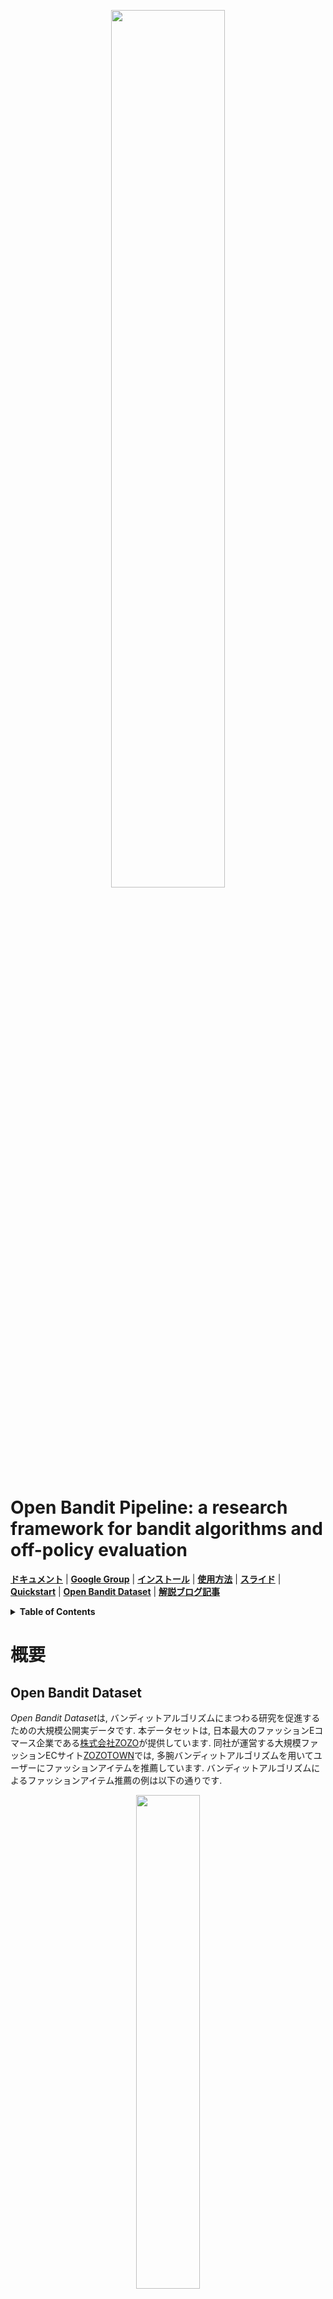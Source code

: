 <p align="center">
  <img width="60%" src="./images/logo.png" />
</p>

# Open Bandit Pipeline: a research framework for bandit algorithms and off-policy evaluation

**[ドキュメント](https://zr-obp.readthedocs.io/en/latest/)** | **[Google Group](https://groups.google.com/g/open-bandit-project)** | **[インストール](#インストール)** | **[使用方法](#使用方法)** | **[スライド](https://github.com/st-tech/zr-obp/tree/master/slides/slides_JN.pdf)**  | **[Quickstart](https://github.com/st-tech/zr-obp/blob/master/examples/quickstart)** | **[Open Bandit Dataset](https://github.com/st-tech/zr-obp/blob/master/obd/README_JN.md)** | **[解説ブログ記事](https://techblog.zozo.com/entry/openbanditproject)**

<details>
<summary><strong>Table of Contents</strong></summary>

- [Open Bandit Pipeline: a research framework for bandit algorithms and off-policy evaluation](#open-bandit-pipeline-a-research-framework-for-bandit-algorithms-and-off-policy-evaluation)
- [概要](#概要)
  - [Open Bandit Dataset](#open-bandit-dataset)
  - [Open Bandit Pipeline](#open-bandit-pipeline)
    - [実装されているバンディットアルゴリズムとオフ方策推定量](#実装されているバンディットアルゴリズムとオフ方策推定量)
  - [トピックとタスク](#トピックとタスク)
- [インストール](#インストール)
  - [依存パッケージ](#依存パッケージ)
- [使用方法](#使用方法)
  - [(1) データの読み込みと前処理](#1-データの読み込みと前処理)
  - [(2) オフ方策学習](#2-オフ方策学習)
  - [(3) オフ方策評価 （Off-Policy Evaluation）](#3-オフ方策評価-off-policy-evaluation)
- [引用](#引用)
- [Google Group](#google-group)
- [Contact](#contact)
- [ライセンス](#ライセンス)
- [プロジェクトチーム](#プロジェクトチーム)
- [参考](#参考)
  - [論文](#論文)
  - [実装](#実装)

</details>

# 概要

## Open Bandit Dataset

*Open Bandit Dataset*は, バンディットアルゴリズムにまつわる研究を促進するための大規模公開実データです.
本データセットは, 日本最大のファッションEコマース企業である[株式会社ZOZO](https://corp.zozo.com/about/profile/)が提供しています.
同社が運営する大規模ファッションECサイト[ZOZOTOWN](https://zozo.jp/)では, 多腕バンディットアルゴリズムを用いてユーザーにファッションアイテムを推薦しています.
バンディットアルゴリズムによるファッションアイテム推薦の例は以下の通りです.

<p align="center">
  <img width="45%" src="./images/recommended_fashion_items.png" />
  <figcaption>
    <p align="center">
      図1. ZOZOTOWNにおけるファッションアイテムの推薦の例
    </p>
  </figcaption>
</p>

2019年11月下旬の7日間にわたる実験を行い, 全アイテム(all)・男性用アイテム(men)・女性用アイテム(women)に対応する3つの「キャンペーン」でデータを収集しました.
それぞれのキャンペーンでは, 各ユーザーのインプレッションに対してランダム方策(Random)またはトンプソン抽出方策(Bernoulli Thompson Sampling)のいずれかを確率的にランダムに選択して適用しています.
図2はOpen Bandit Datasetの記述統計を示しています.

<p align="center">
  <img width="70%" src="./images/statistics_of_obd.png" />
  <figcaption>
    <p align="center">
      図2. Open Bandit Datasetのキャンペーンとデータ収集方策ごとの記述統計
    </p>
  </figcaption>
</p>

[実装例](https://github.com/st-tech/zr-obp/tree/master/examples)を実行するための少量データは, [./obd/](https://github.com/st-tech/zr-obp/tree/master/obd)にあります.
Open Bandit Datasetのフルサイズ版は[https://research.zozo.com/data.html](https://research.zozo.com/data.html)にあります.
研究用途にはフルサイズ版をダウンロードしてください.

## Open Bandit Pipeline

*Open Bandit Pipeline*は, データセットの前処理・オフ方策学習・オフ方策推定量の評価を簡単に行うためのパイプライン実装です.
このパイプラインにより, 研究者はオフ方策推定量 (off-policy estimator) の部分の実装に集中して現実的で再現性のある方法で他の手法との性能比較を行うことができるようになります.

<p align="center">
  <img width="90%" src="./images/overview.png" />
  <figcaption>
    <p align="center">
      図3. Open Bandit Pipelineの構成
    </p>
  </figcaption>
</p>

Open Bandit Pipeline は, 以下の主要モジュールで構成されています.

- **datasetモジュール**。このモジュールは, Open Bandit Dataset用のデータ読み込みクラスとデータの前処理するための柔軟なインターフェースを提供します. また人工データを生成するクラスも実装しています.
- **policyモジュール**: このモジュールは, バンディットアルゴリズムのためのインターフェイスを提供します. 加えて, いくつかの標準なバンディットアルゴリズムを実装しています.
- **simulatorモジュール**: このモジュールは, オフラインのバンディットシミュレーションを行うための関数を提供します.
- **opeモジュール**:　このモジュールは, いくつかの標準的なオフ方策推定量を実装しています. また新たにオフ方策推定量を実装するためのインターフェースを提供します.


### 実装されているバンディットアルゴリズムとオフ方策推定量

- バンディットアルゴリズム (**policy module**に実装)
  - Online
    - Context-free
      - Random
      - Epsilon Greedy
      - Bernoulli Thompson Sampling
    - Linear (contextual)
      - Linear Epsilon Greedy
      - [Linear Thompson Sampling](http://proceedings.mlr.press/v28/agrawal13)
      - [Linear Upper Confidence Bound](https://dl.acm.org/doi/pdf/10.1145/1772690.1772758)
    - Logistic (contextual)
      - Logistic Epsilon Greedy
      - [Logistic Thompson Sampling](https://papers.nips.cc/paper/4321-an-empirical-evaluation-of-thompson-sampling)
      - [Logistic Upper Confidence Bound](https://dl.acm.org/doi/10.1145/2396761.2396767)
  - Offline (Off-Policy Learning)
    - [Inverse Probability Weighting (IPW) Learner](https://arxiv.org/abs/1503.02834)

- オフ方策推定量 (**ope module**に実装)
  - [Replay Method (RM)](https://arxiv.org/abs/1003.5956)
  - [Direct Method (DM)](https://arxiv.org/abs/0812.4044)
  - [Inverse Probability Weighting (IPW)](https://scholarworks.umass.edu/cgi/viewcontent.cgi?article=1079&context=cs_faculty_pubs)
  - [Self-Normalized Inverse Probability Weighting (SNIPW)](https://papers.nips.cc/paper/5748-the-self-normalized-estimator-for-counterfactual-learning)
  - [Doubly Robust (DR)](https://arxiv.org/abs/1503.02834)
  - [Switch Estimators](https://arxiv.org/abs/1612.01205)
  - [More Robust Doubly Robust (MRDR)](https://arxiv.org/abs/1802.03493)
  - [Doubly Robust with Optimistic Shrinkage (DRos)](https://arxiv.org/abs/1907.09623)
  - [Double Machine Learning (DML)](https://arxiv.org/abs/2002.08536)

私たちのパイプラインは, 上記のアルゴリズムや推定量に加えて柔軟なインターフェースも提供しています.
したがって研究者は, 独自のバンディットアルゴリズムやオフ方策推定量を容易に実装し, 我々のデータとパイプラインを用いてそれらの性能を評価することができます.
さらにパイプラインは, ログに記録されたバンディットフィードバックデータセットのためのインタフェースを含んでいます.
したがって, エンジニアやデータサイエンティストなどの実践者は, 独自のデータセットをパイプラインと組み合わせることで, 自社の設定・環境でバンディットアルゴリズムの性能を簡単に評価することができます.

## トピックとタスク

Open Bandit Dataset・Pipelineでは, 以下の研究テーマに関する実験評価を行うことができます.

- **バンディットアルゴリズムの評価 (Evaluation of Bandit Algorithms)**：我々の公開データには, ランダム方策によって収集された大規模なログデータが含まれています. このため, 大規模な実世界環境で新しいオンラインバンディットアルゴリズムの性能を評価することが可能です.

- **オフ方策評価の評価 (Evaluation of Off-Policy Evaluation)**：我々の公開データは, 複数の方策を実システム上で走らせることによって生成されたログデータで構成されています. またそれらの方策の真の性能が含まれています. そのため, オフ方策推定量の推定精度の評価を行うことができます.


# インストール

以下の通り, `pip`を用いてOpen Bandit Pipelineをダウンロードすることが可能です.

```
pip install obp
```

また, 本リポジトリを直接cloneしてセットアップすることもできます.
```bash
git clone https://github.com/st-tech/zr-obp
cd zr-obp
python setup.py install
```


## 依存パッケージ
- **python>=3.7.0**
- matplotlib>=3.2.2
- numpy>=1.18.1
- pandas>=0.25.1
- pyyaml>=5.1
- seaborn>=0.10.1
- scikit-learn>=0.23.1
- scipy>=1.4.1
- tqdm>=4.41.1


# 使用方法

ここでは, Open Bandit Pipelineの使用法を説明します.
具体例として, Inverse Probability Weightingとランダム方策によって生成されたログデータを用いて, トンプソン抽出方策の性能をオフラインで評価する例を使います.
以下に示すように, 約10行のコードでオフ方策評価を行うことができます.

```python
# Inverse Probability Weightingとランダム方策によって生成されたログデータを用いて, BernoulliTSの性能をオフラインで評価する
from obp.dataset import OpenBanditDataset
from obp.policy import BernoulliTS
from obp.ope import OffPolicyEvaluation, InverseProbabilityWeighting as IPW

# (1) データの読み込みと前処理
dataset = OpenBanditDataset(behavior_policy='random', campaign='all')
bandit_feedback = dataset.obtain_batch_bandit_feedback()

# (2) オフ方策学習
evaluation_policy = BernoulliTS(
    n_actions=dataset.n_actions,
    len_list=dataset.len_list,
    is_zozotown_prior=True,
    campaign="all",
    random_state=12345
)
action_dist = evaluation_policy.compute_batch_action_dist(
    n_sim=100000, n_rounds=bandit_feedback["n_rounds"]
)

# (3) オフ方策評価
ope = OffPolicyEvaluation(bandit_feedback=bandit_feedback, ope_estimators=[IPW()])
estimated_policy_value = ope.estimate_policy_values(action_dist=action_dist)

# ランダム方策に対するトンプソン抽出方策の性能の改善率（相対クリック率）
relative_policy_value_of_bernoulli_ts = estimated_policy_value['ipw'] / bandit_feedback['reward'].mean()
print(relative_policy_value_of_bernoulli_ts)
1.198126...
```

同じ例を使った詳細な実装例は[quickstart](https://github.com/st-tech/zr-obp/blob/master/examples/quickstart/)にあり, 実際に動かして試してみることが可能です.
以下, 重要な要素について詳細に説明します.

## (1) データの読み込みと前処理

Open Bandit Dataset用のデータ読み込みインターフェースを用意しています.
これにより, Open Bandit Datasetの読み込みや前処理を簡潔に行うことができます.

```python
# 「全アイテムキャンペーン」においてランダム方策が集めたログデータを読み込む.
# OpenBanditDatasetクラスにはデータを収集した方策とキャンペーンを指定する.
dataset = OpenBanditDataset(behavior_policy='random', campaign='all')
# オフ方策学習/評価に用いるログデータを得る.
bandit_feedback = dataset.obtain_batch_bandit_feedback()

print(bandit_feedback.keys())
# dict_keys(['n_rounds', 'n_actions', 'action', 'position', 'reward', 'pscore', 'context', 'action_context'])
```

`obp.dataset.OpenBanditDataset` クラスの `pre_process` メソッドに, 独自の特徴量エンジニアリングを実装することもできます.
[`custom_dataset.py`](https://github.com/st-tech/zr-obp/blob/master/benchmark/cf_policy_search/custom_dataset.py)には, 新しい特徴量エンジニアリングを実装する例を示しています.
また, `obp.dataset.BaseBanditDataset`クラスのインターフェースに従って新たなクラスを実装することで, 将来公開されるであろうOpen Bandit Dataset以外のバンディットデータセットや自社に特有のバンディットデータを扱うこともできます.

## (2) オフ方策学習

前処理の後は, 次のようにして**オフ方策学習**を実行します.

```python
# オフ方策学習.
# 評価対象の反実仮想アルゴリズム. ここでは, トンプソン抽出方策の性能をオフライン評価する.
# 研究者が独自に実装したバンディット方策を用いることもできる.
evaluation_policy = BernoulliTS(
    n_actions=dataset.n_actions,
    len_list=dataset.len_list,
    is_zozotown_prior=True, # ZOZOTOWN上での挙動を再現
    campaign="all",
    random_state=12345
)
# シミュレーションを用いて、トンプソン抽出方策による行動選択確率を算出.
action_dist = evaluation_policy.compute_batch_action_dist(
    n_sim=100000, n_rounds=bandit_feedback["n_rounds"]
)
```

`BernoulliTS`の`compute_batch_action_dist`メソッドは、与えられたベータ分布のパラメータに基づいた行動選択確率(`action_dist`)をシミュレーションによって算出します。
またユーザーは[`./obp/policy/base.py`](https://github.com/st-tech/zr-obp/blob/master/obp/policy/base.py)に実装されているインターフェースに従うことで独自のバンディットアルゴリズムを実装し, その性能を評価することができます.


## (3) オフ方策評価 （Off-Policy Evaluation）

最後のステップは, オフラインでのバンディットシミュレーションによって生成されたログデータを用いてバンディットアルゴリズムの性能を推定する**オフ方策評価**です.
我々のパイプラインでは, 以下のような手順でオフ方策評価を行うことができます.

```python
# オフ方策学習の結果に基づき, IPW推定量を用いてトンプソン抽出方策の性能をオフライン評価する.
# OffPolicyEvaluationクラスには, シミュレーションに用いたデータセットと用いる推定量を渡す（複数設定可）.
ope = OffPolicyEvaluation(bandit_feedback=bandit_feedback, ope_estimators=[IPW()])
estimated_policy_value = ope.estimate_policy_values(action_dist=action_dist)
print(estimated_policy_value)
{'ipw': 0.004553...}　# オフ方策推定量ごとの推定値を含んだ辞書.

# トンプソン抽出方策の性能の推定値とランダム方策の真の性能を比較する.
relative_policy_value_of_bernoulli_ts = estimated_policy_value['ipw'] / bandit_feedback['reward'].mean()
# オフ方策評価によって, トンプソン抽出方策の性能はランダム方策の性能を19.81%上回ると推定された.
print(relative_policy_value_of_bernoulli_ts)
1.198126...
```
ユーザーは独自のオフ方策推定量を `obp.ope.BaseOffPolicyEstimator` クラスのインターフェースに従って実装することができます.
これにより新たなオフ方策推定量の推定精度をすぐに検証することが可能です.
また, `obp.ope.OffPolicyEvaluation`の`ope_estimators`引数に複数のオフ方策推定量を設定することによって, 複数の推定量による推定値を同時に得ることも可能です. `bandit_feedback['reward'].mean()` は観測された報酬の経験平均値（オン方策推定）であり, ランダム方策の真の性能を表します.


# 引用
本リポジトリを活用して論文を執筆された場合, 以下の論文を引用していただくようお願いいたします.

Yuta Saito, Shunsuke Aihara, Megumi Matsutani, Yusuke Narita.<br>
**Open Bandit Dataset and Pipeline: Towards Realistic and Reproducible Off-Policy Evaluation**<br>
[https://arxiv.org/abs/2008.07146](https://arxiv.org/abs/2008.07146)

Bibtex:
```
@article{saito2020open,
  title={Open Bandit Dataset and Pipeline: Towards Realistic and Reproducible Off-Policy Evaluation},
  author={Saito, Yuta and Shunsuke, Aihara and Megumi, Matsutani and Yusuke, Narita},
  journal={arXiv preprint arXiv:2008.07146},
  year={2020}
}
```

# Google Group
本プロジェクトの最新アップデート情報は、次のGoogle Groupにて随時お知らせしています: https://groups.google.com/g/open-bandit-project

# Contact
論文・公開データセット・ソフトウェアに関するご質問は、次のメールアドレスにお願いいたします: saito@hanjuku-kaso.com


# ライセンス
このプロジェクトはApache 2.0ライセンスを採用しています.
詳細は, [LICENSE](https://github.com/st-tech/zr-obp/blob/master/LICENSE)を参照してください.


# プロジェクトチーム

- [齋藤優太](https://usaito.github.io/) (**Main Contributor**; 半熟仮想株式会社 / 東京工業大学)
- [粟飯原俊介](https://www.linkedin.com/in/shunsukeaihara/) (ZOZO Technologies, Inc.)
- 松谷恵 (ZOZO Technologies, Inc.)
- [成田悠輔](https://www.yusuke-narita.com/) (半熟仮想株式会社 / イェール大学)


# 参考

## 論文
1. Alina Beygelzimer and John Langford. [The offset tree for learning with partial labels](https://arxiv.org/abs/0812.4044). In
*Proceedings of the 15th ACM SIGKDD international conference on Knowledge discovery and data mining*, pages 129–138, 2009.

2. Olivier Chapelle and Lihong Li. [An empirical evaluation of thompson sampling](https://papers.nips.cc/paper/4321-an-empirical-evaluation-of-thompson-sampling). In *Advances in neural information processing systems*, pages 2249–2257, 2011.

3. Lihong Li, Wei Chu, John Langford, and Xuanhui Wang. [Unbiased Offline Evaluation of Contextual-bandit-based News Article Recommendation Algorithms](https://arxiv.org/abs/1003.5956). In *Proceedings of the Fourth ACM International Conference on Web Search and Data Mining*, pages 297–306, 2011.

4. Alex Strehl, John Langford, Lihong Li, and Sham M Kakade. [Learning from Logged Implicit Exploration Data](https://arxiv.org/abs/1003.0120). In *Advances in Neural Information Processing Systems*, pages 2217–2225, 2010.

5.  Doina Precup, Richard S. Sutton, and Satinder Singh. [Eligibility Traces for Off-Policy Policy Evaluation](https://scholarworks.umass.edu/cgi/viewcontent.cgi?article=1079&context=cs_faculty_pubs). In *Proceedings of the 17th International Conference on Machine Learning*, 759–766. 2000.

6.  Miroslav Dudík, Dumitru Erhan, John Langford, and Lihong Li. [Doubly Robust Policy Evaluation and Optimization](https://arxiv.org/abs/1503.02834). *Statistical Science*, 29:485–511, 2014.

7. Adith Swaminathan and Thorsten Joachims. [The Self-normalized Estimator for Counterfactual Learning](https://papers.nips.cc/paper/5748-the-self-normalized-estimator-for-counterfactual-learning). In *Advances in Neural Information Processing Systems*, pages 3231–3239, 2015.

8. Dhruv Kumar Mahajan, Rajeev Rastogi, Charu Tiwari, and Adway Mitra. [LogUCB: An Explore-Exploit Algorithm for Comments Recommendation](https://dl.acm.org/doi/10.1145/2396761.2396767). In *Proceedings of the 21st ACM international conference on Information and knowledge management*, 6–15. 2012.

9.  Lihong Li, Wei Chu, John Langford, Taesup Moon, and Xuanhui Wang. [An Unbiased Offline Evaluation of Contextual Bandit Algorithms with Generalized Linear Models](http://proceedings.mlr.press/v26/li12a.html). In *Journal of Machine Learning Research: Workshop and Conference Proceedings*, volume 26, 19–36. 2012.

10. Yu-Xiang Wang, Alekh Agarwal, and Miroslav Dudik. [Optimal and Adaptive Off-policy Evaluation in Contextual Bandits](https://arxiv.org/abs/1612.01205). In *Proceedings of the 34th International Conference on Machine Learning*, 3589–3597. 2017.

11. Mehrdad Farajtabar, Yinlam Chow, and Mohammad Ghavamzadeh. [More Robust Doubly Robust Off-policy Evaluation](https://arxiv.org/abs/1802.03493). In *Proceedings of the 35th International Conference on Machine Learning*, 1447–1456. 2018.

12. Nathan Kallus and Masatoshi Uehara. [Intrinsically Efficient, Stable, and Bounded Off-Policy Evaluation for Reinforcement Learning](https://arxiv.org/abs/1906.03735). In *Advances in Neural Information Processing Systems*. 2019.

13. Yi Su, Maria Dimakopoulou, Akshay Krishnamurthy, and Miroslav Dudík. [Doubly Robust Off-policy Evaluation with Shrinkage](https://arxiv.org/abs/1907.09623). In *Proceedings of the 37th International Conference on Machine Learning*, 2020.

14.  Yusuke Narita, Shota Yasui, and Kohei Yata. [Off-policy Bandit and Reinforcement Learning](https://arxiv.org/abs/2002.08536). *arXiv preprint arXiv:2002.08536*, 2020.

15. Weihua Hu, Matthias Fey, Marinka Zitnik, Yuxiao Dong, Hongyu Ren, Bowen Liu, Michele Catasta, and Jure Leskovec. [Open Graph Benchmark: Datasets for Machine Learning on Graphs](https://arxiv.org/abs/2005.00687). *arXiv preprint arXiv:2005.00687*, 2020.

## 実装
本プロジェクトは **Open Graph Benchmark** ([[github](https://github.com/snap-stanford/ogb)] [[project page](https://ogb.stanford.edu)] [[paper](https://arxiv.org/abs/2005.00687)]) を参考にしています.
